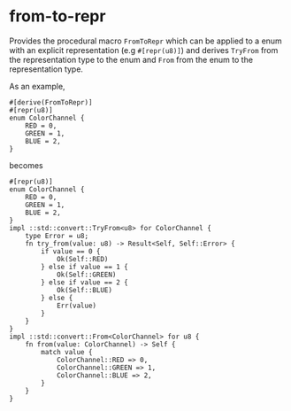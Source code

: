 # from-to-repr

Provides the procedural macro `FromToRepr` which can be applied to a enum with an explicit representation (e.g `#[repr(u8)]`) and derives `TryFrom` from the representation type to the enum and `From` from the enum to the representation type.

As an example,

    #[derive(FromToRepr)]
    #[repr(u8)]
    enum ColorChannel {
        RED = 0,
        GREEN = 1,
        BLUE = 2,
    }

becomes

    #[repr(u8)]
    enum ColorChannel {
        RED = 0,
        GREEN = 1,
        BLUE = 2,
    }
    impl ::std::convert::TryFrom<u8> for ColorChannel {
        type Error = u8;
        fn try_from(value: u8) -> Result<Self, Self::Error> {
            if value == 0 {
                Ok(Self::RED)
            } else if value == 1 {
                Ok(Self::GREEN)
            } else if value == 2 {
                Ok(Self::BLUE)
            } else {
                Err(value)
            }
        }
    }
    impl ::std::convert::From<ColorChannel> for u8 {
        fn from(value: ColorChannel) -> Self {
            match value {
                ColorChannel::RED => 0,
                ColorChannel::GREEN => 1,
                ColorChannel::BLUE => 2,
            }
        }
    }
